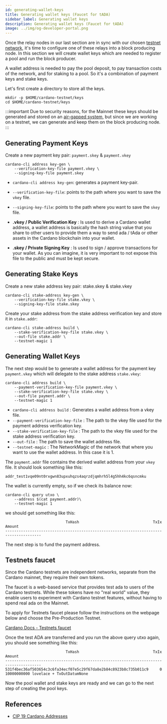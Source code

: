 ```yaml
---
id: generating-wallet-keys
title: Generating wallet keys (Faucet for tADA)
sidebar_label: Generating wallet keys
description: Generating wallet keys (Faucet for tADA)
image: ../img/og-developer-portal.png
---
```

Once the relay nodes in our last section are in sync with our chosen [testnet network](docs/get-started/testnets-and-devnets.md), it's time to configure one of these relays into a block producing node. In this section we will create wallet keys which are needed to register a pool and run the block producer.

A wallet address is needed to pay the pool deposit, to pay transaction costs of the network, and for staking to a pool. So it's a combination of payment keys and stake keys. 

Let's first create a directory to store all the keys.

```
mkdir -p $HOME/cardano-testnet/keys
cd $HOME/cardano-testnet/keys
```

:::important
Due to security reasons, for the Mainnet these keys should be generated and stored on an [air-gapped system](/docs/get-started/air-gap.md), but since we are working on a testnet, we can generate and keep them on the block producing node.
:::

## Generating Payment Keys

Create a new payment key pair: `payment.skey` & `payment.vkey`

```
cardano-cli address key-gen \
    --verification-key-file payment.vkey \
    --signing-key-file payment.skey
```

- `cardano-cli address key-gen`: generates a payment key-pair.
- `--verification-key-file`: points to the path where you want to save the `vkey` file.
- `--signing-key-file`: points to the path where you want to save the `skey` file.

- **.vkey / Public Verification Key** : Is used to derive a Cardano wallet address, a wallet address is basically the hash string value that you share to other users to provide them a way to send ada / tAda or other assets in the Cardano blockchain into your wallet.
- **.skey / Private Signing Key** : Is used to sign / approve transactions for your wallet. As you can imagine, it is very important to not expose this file to the public and must be kept secure.

## Generating Stake Keys

Create a new stake address key pair: stake.skey & stake.vkey

```
cardano-cli stake-address key-gen \
    --verification-key-file stake.vkey \
    --signing-key-file stake.skey
```

Create your stake address from the stake address verification key and store it in `stake.addr`:

```
cardano-cli stake-address build \
    --stake-verification-key-file stake.vkey \
    --out-file stake.addr \
    --testnet-magic 1
```
## Generating Wallet Keys

The next step would be to generate a wallet address for the payment key `payment.vkey` which will delegate to the stake address `stake.vkey`:

```
cardano-cli address build \
    --payment-verification-key-file payment.vkey \
    --stake-verification-key-file stake.vkey \
    --out-file payment.addr \
    --testnet-magic 1
```

- `cardano-cli address build` : Generates a wallet address from a vkey file.
- `--payment-verification-key-file` : The path to the vkey file used for the payment address verification key.
- `--stake-verification-key-file` : The path to the vkey file used for the stake address verification key.
- `--out-file` : The path to save the wallet address file.
- `--testnet-magic` : The NetworkMagic of the network that where you want to use the wallet address. In this case it is 1.

The `payment.addr` file contains the derived wallet address from your `vkey` file. It should look something like this:

```
addr_test1vqe09nt0rxgwn83upxuhqzs4aqrzdjqmhrh5l4g5hh4kc6qsncmku
```

The wallet is currently empty, so if we check its balance now:

```
cardano-cli query utxo \
    --address $(cat payment.addr)\
    --testnet-magic 1
```

we should get something like this:

```
                           TxHash                                 TxIx        Amount
--------------------------------------------------------------------------------------
```

The next step is to fund the payment address.

## Testnets faucet

Since the Cardano testnets are independent networks, separate from the Cardano mainnet, they require their own tokens.

The faucet is a web-based service that provides test ada to users of the Cardano testnets. While these tokens have no "real world" value, they enable users to experiment with Cardano testnet features, without having to spend real ada on the Mainnet.

To apply for Testnets faucet please follow the instructions on the webpage below and choose the Pre-Production Testnet.

[Cardano Docs - Testnets faucet](https://docs.cardano.org/cardano-testnet/tools/faucet)

Once the test ADA are transferred and you run the above query utxo again, you should see something like this:

```
                           TxHash                                 TxIx        Amount
--------------------------------------------------------------------------------------
531f4bec36af503654c3c6fa34ecf07e5c29f67da8e2b84c8923b8c735b011c9     0        10000000000 lovelace + TxOutDatumNone
```

Now the pool wallet and stake keys are ready and we can go to the next step of creating the pool keys.

## References 
- [CIP 19 Cardano Addresses](https://cips.cardano.org/cip/CIP-0019)
